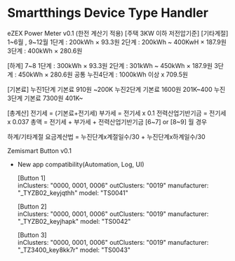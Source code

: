 # Smartthings Device Type Handler

eZEX Power Meter v0.1  (한전 계산기 적용)
   [주택 3KW 이하 저전압기준]
   [기타계절] 1~6월 , 9~12월
   1단계 : 200kWh × 93.3원 
   2단계 : 200kWh ~ 400KwH × 187.9원
   3단계 : 400kWh × 280.6원

   [하계] 7~8
   1단계 : 300kWh × 93.3원 
   2단계 : 301kWh ~ 450kWh × 187.9원
   3단계 : 450kWh × 280.6원
   공통 누진4단계 : 1000kWh 이상 x 709.5원

   [기본료]
   누진1단계 기본료 910원 ~200K
   누진2단계 기본료 1600원 201K~400
   누진3단계 기본료 7300원 401K~

   [총계산] 
   전기세 = (기본료+전기세)
   부가세 = 전기세 x 0.1 
   전력산업기반기금 = 전기세 x 0.037 
   총액 = 전기세 + 부가세 + 전력산업기반기금
   [6~7] or [8~9] 월 경우

하계/기타계절 요금계산법 = 누진단계x계절일수/30 + 누진단계x하계일수/30


Zemismart Button v0.1
* New app compatibility(Automation, Log, UI)

   [Button 1]     
   inClusters: "0000, 0001, 0006" 
   outClusters: "0019" 
   manufacturer: "_TYZB02_keyjqthh" 
   model: "TS0041"
         
   [Button 2]     
   inClusters: "0000, 0001, 0006"
   outClusters: "0019" 
   manufacturer: "_TYZB02_keyjhapk"
   model: "TS0042"
        
   [Button 3]     
   inClusters: "0000, 0001, 0006"
   outClusters: "0019"
   manufacturer: "_TZ3400_key8kk7r"
   model: "TS0043"
        
